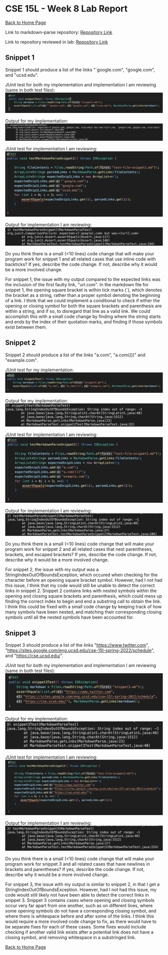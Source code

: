 # CSE 15L - Week 8 Lab Report

[Back to Home Page](index.html)

Link to markdown-parse repository: [Repository Link](https://github.com/justin-chiang/markdown-parser)

Link to repository reviewed in lab: [Repository Link](https://github.com/TheJoeship/markdown-parser-fork)

## Snippet 1

Snippet 1 should produce a list of the links "`google.com", "google.com", and "ucsd.edu".

JUnit test for both my implementation and implementation I am reviewing (same in both test files):
![JUnit test snippet 1](assets/week-8-images/snippet1-image1.png)

Output for my implementation:
![My Junit output snippet 1](assets/week-8-images/snippet1-image2.png)

JUnit test for implementation I am reviewing:
![Review JUnit test snippet 1](assets/week-8-images/snippet1-image3.png)

Output for implementation I am reviewing:
![Review Junit output snippet 1](assets/week-8-images/snippet1-image4.png)

Do you think there is a small (<10 lines) code change that will make your program work for snippet 1 and all related cases that use inline code with backticks? If yes, describe the code change. If not, describe why it would be a more involved change.

For snippet 1, the issue with my output compared to the expected links was the inclusion of the first faulty link, "url.com". In the markdown file for snippet 1, the opening square bracket is within tick marks (`), which denotes the bracket as a string, rather than a proper symbol denoting the beginning of a link. I think that we could implement a conditional to check if either the opening or closing symbol for both the square brackets and parenthesis are within a string, and if so, to disregard that line as a valid link. We could accomplish this with a small code change by finding where the string starts and ends by the index of their quotation marks, and finding if those symbols exist between them.

## Snippet 2

Snippet 2 should produce a list of the links "a.com", "a.com(())" and "example.com".

JUnit test for my implementation:
![My JUnit test snippet 2](assets/week-8-images/snippet2-image1.png)

Output for my implementation:
![My Junit output snippet 2](assets/week-8-images/snippet2-image2.png)

JUnit test for implementation I am reviewing:
![Review JUnit test snippet 2](assets/week-8-images/snippet2-image3.png)

Output for implementation I am reviewing:
![Review Junit output snippet 2](assets/week-8-images/snippet2-image4.png)

Do you think there is a small (<10 lines) code change that will make your program work for snippet 2 and all related cases that nest parentheses, brackets, and escaped brackets? If yes, describe the code change. If not, describe why it would be a more involved change.

For snippet 2, the issue with my output was a StringIndexOutOfBoundsException, which occured when checking for the character before an opening square bracket symbol. However, had I not had this issue, I think that my code would still be unable to detect the correct links in snippet 2. Snippet 2 contains links with nested symbols within the opening and closing square brackets and parenthesis, which could mess up finding the correct index to begin and end a substring call to obtain the link. I think this could be fixed with a small code change by keeping track of how many symbols have been nested, and matching their corresponding closing symbols until all the nested symbols have been accounted for.

## Snippet 3

Snippet 3 should produce a list of the links "https://www.twitter.com", "https://sites.google.com/eng.ucsd.edu/cse-15l-spring-2022/schedule", and "https://cse.ucsd.edu/".

JUnit test for both my implementation and implementation I am reviewing (same in both test files):
![JUnit test snippet 3](assets/week-8-images/snippet3-image1.png)

Output for my implementation:
![My Junit output snippet 3](assets/week-8-images/snippet3-image2.png)

JUnit test for implementation I am reviewing:
![Review JUnit test snippet 3](assets/week-8-images/snippet3-image3.png)

Output for implementation I am reviewing:
![Review Junit output snippet 3](assets/week-8-images/snippet3-image4.png)

Do you think there is a small (<10 lines) code change that will make your program work for snippet 3 and all related cases that have newlines in brackets and parentheses? If yes, describe the code change. If not, describe why it would be a more involved change.

For snippet 3, the issue with my output is similar to snippet 2, in that I get a StringIndexOutOfBoundsException. However, had I not had this issue, my code would still likely not have been able to detect the correct links in snippet 3. Snippet 3 contains cases where opening and closing symbols occur very far apart from one another, such as on different lines, where some opening symbols do not have a corresponding closing symbol, and where there is whitespace before and after some of the links. I think this would require a more involved code change to fix, as there would have to be separate fixes for each of these cases. Some fixes would include checking if another valid link exists after a potential link does not have a closing symbol, and removing whitespace in a substringed link.

[Back to Home Page](index.html)

